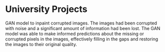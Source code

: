 # University Projects
GAN model to inpaint corrupted images.  The images had been corrupted with noise and a significant amount of information had been lost. The GAN model was able to make informed predictions about the missing or corrupted pixels in the images,  effectively filling in the gaps and restoring the images to their original quality. 
